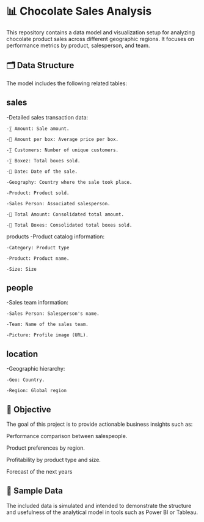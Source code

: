 # 📊 Chocolate Sales Analysis
This repository contains a data model and visualization setup for analyzing chocolate product sales across different geographic regions. It focuses on performance metrics by product, salesperson, and team.

## 🗂️ Data Structure
The model includes the following related tables:

## sales
-Detailed sales transaction data:

    -∑ Amount: Sale amount.

    -📠 Amount per box: Average price per box.

    -∑ Customers: Number of unique customers.

    -∑ Boxez: Total boxes sold.

    -📅 Date: Date of the sale.

    -Geography: Country where the sale took place.

    -Product: Product sold.

    -Sales Person: Associated salesperson.

    -📠 Total Amount: Consolidated total amount.

    -📠 Total Boxes: Consolidated total boxes sold.

products
-Product catalog information:

    -Category: Product type 

    -Product: Product name.

    -Size: Size 

## people
-Sales team information:

    -Sales Person: Salesperson's name.

    -Team: Name of the sales team.

    -Picture: Profile image (URL).

## location
-Geographic hierarchy:

    -Geo: Country.

    -Region: Global region 

## 🎯 Objective
The goal of this project is to provide actionable business insights such as:

Performance comparison between salespeople.

Product preferences by region.

Profitability by product type and size.

Forecast of the next years

## 📎 Sample Data
The included data is simulated and intended to demonstrate the structure and usefulness of the analytical model in tools such as Power BI or Tableau.

